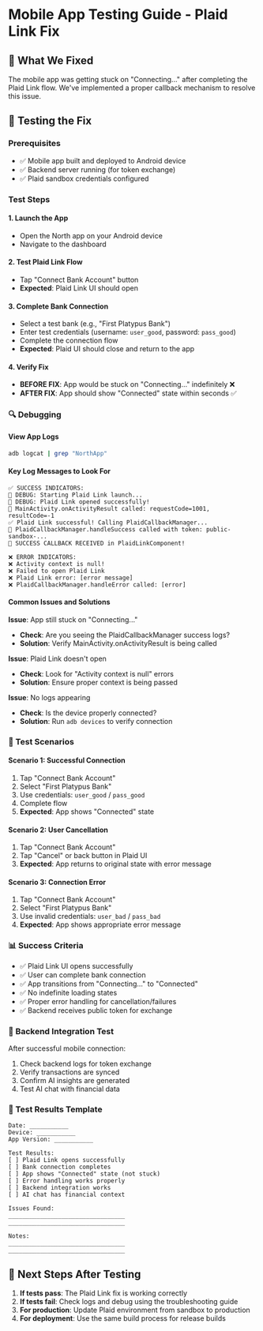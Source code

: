 # Mobile App Testing Guide - Plaid Link Fix

## 🎯 What We Fixed

The mobile app was getting stuck on "Connecting..." after completing the Plaid Link flow. We've implemented a proper callback mechanism to resolve this issue.

## 📱 Testing the Fix

### Prerequisites
- ✅ Mobile app built and deployed to Android device
- ✅ Backend server running (for token exchange)
- ✅ Plaid sandbox credentials configured

### Test Steps

#### 1. Launch the App
- Open the North app on your Android device
- Navigate to the dashboard

#### 2. Test Plaid Link Flow
- Tap "Connect Bank Account" button
- **Expected**: Plaid Link UI should open

#### 3. Complete Bank Connection
- Select a test bank (e.g., "First Platypus Bank")
- Enter test credentials (username: `user_good`, password: `pass_good`)
- Complete the connection flow
- **Expected**: Plaid UI should close and return to the app

#### 4. Verify Fix
- **BEFORE FIX**: App would be stuck on "Connecting..." indefinitely ❌
- **AFTER FIX**: App should show "Connected" state within seconds ✅

### 🔍 Debugging

#### View App Logs
```bash
adb logcat | grep "NorthApp"
```

#### Key Log Messages to Look For
```
✅ SUCCESS INDICATORS:
🔧 DEBUG: Starting Plaid Link launch...
🔧 DEBUG: Plaid Link opened successfully!
🔧 MainActivity.onActivityResult called: requestCode=1001, resultCode=-1
✅ Plaid Link successful! Calling PlaidCallbackManager...
🎉 PlaidCallbackManager.handleSuccess called with token: public-sandbox-...
🎉 SUCCESS CALLBACK RECEIVED in PlaidLinkComponent!

❌ ERROR INDICATORS:
❌ Activity context is null!
❌ Failed to open Plaid Link
❌ Plaid Link error: [error message]
❌ PlaidCallbackManager.handleError called: [error]
```

#### Common Issues and Solutions

**Issue**: App still stuck on "Connecting..."
- **Check**: Are you seeing the PlaidCallbackManager success logs?
- **Solution**: Verify MainActivity.onActivityResult is being called

**Issue**: Plaid Link doesn't open
- **Check**: Look for "Activity context is null" errors
- **Solution**: Ensure proper context is being passed

**Issue**: No logs appearing
- **Check**: Is the device properly connected?
- **Solution**: Run `adb devices` to verify connection

### 🧪 Test Scenarios

#### Scenario 1: Successful Connection
1. Tap "Connect Bank Account"
2. Select "First Platypus Bank"
3. Use credentials: `user_good` / `pass_good`
4. Complete flow
5. **Expected**: App shows "Connected" state

#### Scenario 2: User Cancellation
1. Tap "Connect Bank Account"
2. Tap "Cancel" or back button in Plaid UI
3. **Expected**: App returns to original state with error message

#### Scenario 3: Connection Error
1. Tap "Connect Bank Account"
2. Select "First Platypus Bank"
3. Use invalid credentials: `user_bad` / `pass_bad`
4. **Expected**: App shows appropriate error message

### 📊 Success Criteria

- ✅ Plaid Link UI opens successfully
- ✅ User can complete bank connection
- ✅ App transitions from "Connecting..." to "Connected"
- ✅ No indefinite loading states
- ✅ Proper error handling for cancellation/failures
- ✅ Backend receives public token for exchange

### 🔄 Backend Integration Test

After successful mobile connection:

1. Check backend logs for token exchange
2. Verify transactions are synced
3. Confirm AI insights are generated
4. Test AI chat with financial data

### 📝 Test Results Template

```
Date: ___________
Device: ___________
App Version: ___________

Test Results:
[ ] Plaid Link opens successfully
[ ] Bank connection completes
[ ] App shows "Connected" state (not stuck)
[ ] Error handling works properly
[ ] Backend integration works
[ ] AI chat has financial context

Issues Found:
_________________________________
_________________________________

Notes:
_________________________________
_________________________________
```

## 🚀 Next Steps After Testing

1. **If tests pass**: The Plaid Link fix is working correctly
2. **If tests fail**: Check logs and debug using the troubleshooting guide
3. **For production**: Update Plaid environment from sandbox to production
4. **For deployment**: Use the same build process for release builds